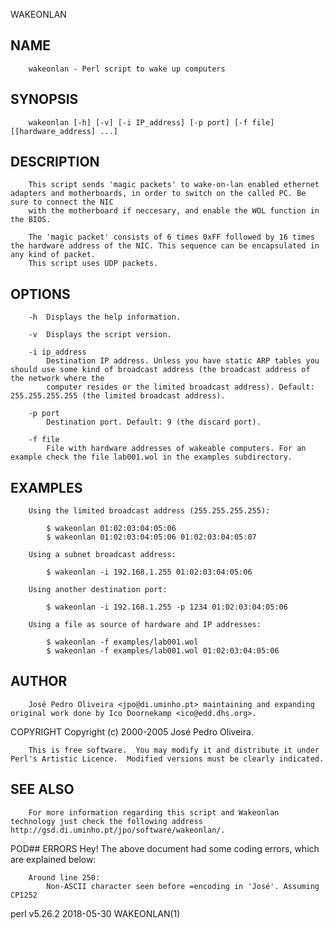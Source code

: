  WAKEONLAN
 
## NAME
        wakeonlan - Perl script to wake up computers
 
## SYNOPSIS
        wakeonlan [-h] [-v] [-i IP_address] [-p port] [-f file] [[hardware_address] ...]
 
## DESCRIPTION
        This script sends 'magic packets' to wake-on-lan enabled ethernet adapters and motherboards, in order to switch on the called PC. Be sure to connect the NIC
        with the motherboard if neccesary, and enable the WOL function in the BIOS.
 
        The 'magic packet' consists of 6 times 0xFF followed by 16 times the hardware address of the NIC. This sequence can be encapsulated in any kind of packet.
        This script uses UDP packets.
 
## OPTIONS
        -h  Displays the help information.
 
        -v  Displays the script version.
 
        -i ip_address
            Destination IP address. Unless you have static ARP tables you should use some kind of broadcast address (the broadcast address of the network where the
            computer resides or the limited broadcast address). Default: 255.255.255.255 (the limited broadcast address).
 
        -p port
            Destination port. Default: 9 (the discard port).
 
        -f file
            File with hardware addresses of wakeable computers. For an example check the file lab001.wol in the examples subdirectory.
 
## EXAMPLES
        Using the limited broadcast address (255.255.255.255):
 
            $ wakeonlan 01:02:03:04:05:06
            $ wakeonlan 01:02:03:04:05:06 01:02:03:04:05:07
 
        Using a subnet broadcast address:
 
            $ wakeonlan -i 192.168.1.255 01:02:03:04:05:06
 
        Using another destination port:
 
            $ wakeonlan -i 192.168.1.255 -p 1234 01:02:03:04:05:06
 
        Using a file as source of hardware and IP addresses:
 
            $ wakeonlan -f examples/lab001.wol
            $ wakeonlan -f examples/lab001.wol 01:02:03:04:05:06
 
## AUTHOR
        José Pedro Oliveira <jpo@di.uminho.pt> maintaining and expanding original work done by Ico Doornekamp <ico@edd.dhs.org>.
 
 COPYRIGHT
        Copyright (c) 2000-2005 José Pedro Oliveira.
 
        This is free software.  You may modify it and distribute it under Perl's Artistic Licence.  Modified versions must be clearly indicated.
 
## SEE ALSO
        For more information regarding this script and Wakeonlan technology just check the following address http://gsd.di.uminho.pt/jpo/software/wakeonlan/.
 
 POD## ERRORS
        Hey! The above document had some coding errors, which are explained below:
 
        Around line 250:
            Non-ASCII character seen before =encoding in 'José'. Assuming CP1252
 
 perl v5.26.2                                                                 2018-05-30                                                                 WAKEONLAN(1)
